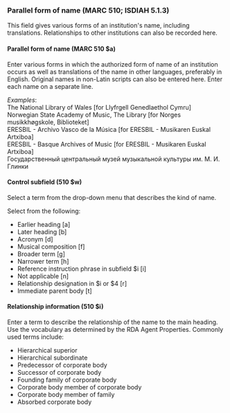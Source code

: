 ### Parallel form of name (MARC 510; ISDIAH 5.1.3)

This field gives various forms of an institution's name, including translations. Relationships to other institutions can also be recorded here.

  

#### Parallel form of name (MARC 510 $a)  

Enter various forms in which the authorized form of name of an institution occurs as well as translations of the name in other languages, preferably in English. Original names in non-Latin scripts can also be entered here. Enter each name on a separate line.

_Examples_:  
The National Library of Wales [for Llyfrgell Genedlaethol Cymru]  
Norwegian State Academy of Music, The Library [for Norges musikkhøgskole, Biblioteket]  
ERESBIL - Archivo Vasco de la Música [for ERESBIL - Musikaren Euskal Artxiboa]  
ERESBIL - Basque Archives of Music [for ERESBIL - Musikaren Euskal Artxiboa]  
Государственный центральный музей музыкальной культуры им. М. И. Глинки  
  
  

#### Control subfield (510 $w)
Select a term from the drop-down menu that describes the kind of name.  
  

Select from the following:

- Earlier heading [a]
- Later heading [b]
- Acronym [d]
- Musical composition [f]
- Broader term [g]
- Narrower term [h]  
- Reference instruction phrase in subfield $i [i]
- Not applicable [n]  
- Relationship designation in $i or $4 [r]  
- Immediate parent body [t]  

  

#### Relationship information (510 $i)

Enter a term to describe the relationship of the name to the main heading. Use the vocabulary as determined by the RDA Agent Properties. Commonly used terms include:

- Hierarchical superior
- Hierarchical subordinate
- Predecessor of corporate body
- Successor of corporate body
- Founding family of corporate body
- Corporate body member of corporate body
- Corporate body member of family
- Absorbed corporate body